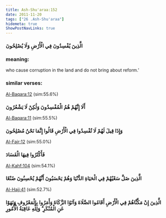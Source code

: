 ```yaml
---
title: Ash-Shu'araa:152
date: 2011-11-20
tags: ["26 .Ash-Shu'araa"]
hidemeta: true 
ShowPostNavLinks: true 
---
```

### الَّذِينَ يُفْسِدُونَ فِي الْأَرْضِ وَلَا يُصْلِحُونَ
### meaning: 
who cause corruption in the land and do not bring about reform.’
### similar verses: 

[Al-Baqara:12](/2/12) (sim:55.6%)

### أَلَا إِنَّهُمْ هُمُ الْمُفْسِدُونَ وَلَٰكِنْ لَا يَشْعُرُونَ

[Al-Baqara:11](/2/11) (sim:55.5%)

### وَإِذَا قِيلَ لَهُمْ لَا تُفْسِدُوا فِي الْأَرْضِ قَالُوا إِنَّمَا نَحْنُ مُصْلِحُونَ

[Al-Fajr:12](/89/12) (sim:55.0%)

### فَأَكْثَرُوا فِيهَا الْفَسَادَ

[Al-Kahf:104](/18/104) (sim:54.1%)

### الَّذِينَ ضَلَّ سَعْيُهُمْ فِي الْحَيَاةِ الدُّنْيَا وَهُمْ يَحْسَبُونَ أَنَّهُمْ يُحْسِنُونَ صُنْعًا

[Al-Hajj:41](/22/41) (sim:52.7%)

### الَّذِينَ إِنْ مَكَّنَّاهُمْ فِي الْأَرْضِ أَقَامُوا الصَّلَاةَ وَآتَوُا الزَّكَاةَ وَأَمَرُوا بِالْمَعْرُوفِ وَنَهَوْا عَنِ الْمُنْكَرِ ۗ وَلِلَّهِ عَاقِبَةُ الْأُمُورِ

